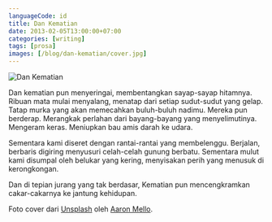 ```yaml
---
languageCode: id
title: Dan Kematian
date: 2013-02-05T13:00:00+07:00
categories: [writing]
tags: [prosa]
images: [/blog/dan-kematian/cover.jpg]
---
```

![Dan Kematian](cover.jpg)

Dan kematian pun menyeringai, membentangkan sayap-sayap hitamnya. Ribuan mata mulai menyalang, menatap dari setiap sudut-sudut yang gelap. Tatap murka yang akan memecahkan buluh-buluh nadimu. Mereka pun berderap. Merangkak perlahan dari bayang-bayang yang menyelimutinya. Mengeram keras. Meniupkan bau amis darah ke udara.

Sementara kami diseret dengan rantai-rantai yang membelenggu. Berjalan, berbaris digiring menyusuri celah-celah gunung berbatu. Sementara mulut kami disumpal oleh belukar yang kering, menyisakan perih yang menusuk di kerongkongan.

Dan di tepian jurang yang tak berdasar, Kematian pun mencengkramkan cakar-cakarnya ke jantung kehidupan.

Foto cover dari [Unsplash](https://unsplash.com/photos/BdlDv9YychU) oleh [Aaron Mello](https://unsplash.com/@aarondnbb).
